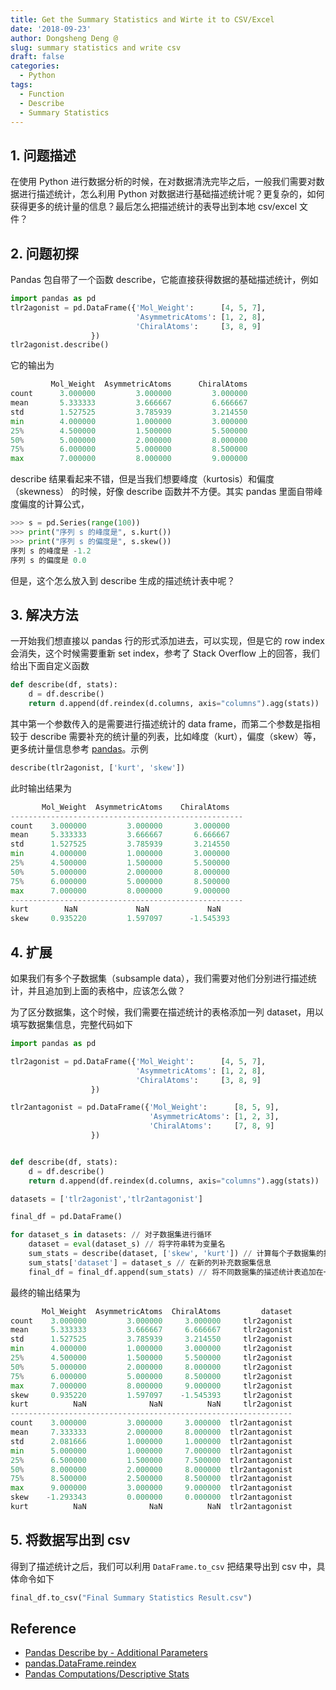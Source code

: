 ```yaml
---
title: Get the Summary Statistics and Wirte it to CSV/Excel
date: '2018-09-23'
author: Dongsheng Deng @
slug: summary statistics and write csv
draft: false
categories:
  - Python
tags:
  - Function
  - Describe
  - Summary Statistics
---
```


## 1. 问题描述
在使用 Python 进行数据分析的时候，在对数据清洗完毕之后，一般我们需要对数据进行描述统计，怎么利用 Python 对数据进行基础描述统计呢？更复杂的，如何获得更多的统计量的信息？最后怎么把描述统计的表导出到本地 csv/excel 文件？

## 2. 问题初探

Pandas 包自带了一个函数 describe，它能直接获得数据的基础描述统计，例如 
```python
import pandas as pd
tlr2agonist = pd.DataFrame({'Mol_Weight':      [4, 5, 7], 
                            'AsymmetricAtoms': [1, 2, 8],
                            'ChiralAtoms':     [3, 8, 9]
                  })
tlr2agonist.describe()
```
它的输出为

```python
         Mol_Weight  AsymmetricAtoms      ChiralAtoms
count      3.000000         3.000000         3.000000
mean       5.333333         3.666667         6.666667
std        1.527525         3.785939         3.214550
min        4.000000         1.000000         3.000000
25%        4.500000         1.500000         5.500000
50%        5.000000         2.000000         8.000000
75%        6.000000         5.000000         8.500000
max        7.000000         8.000000         9.000000
```

describe 结果看起来不错，但是当我们想要峰度（kurtosis）和偏度（skewness） 的时候，好像 describe 函数并不方便。其实 pandas 里面自带峰度偏度的计算公式，

```python
>>> s = pd.Series(range(100))
>>> print("序列 s 的峰度是", s.kurt())
>>> print("序列 s 的偏度是", s.skew())
序列 s 的峰度是 -1.2
序列 s 的偏度是 0.0
```

但是，这个怎么放入到 describe 生成的描述统计表中呢？

## 3. 解决方法
一开始我们想直接以 pandas 行的形式添加进去，可以实现，但是它的 row index 会消失，这个时候需要重新 set index，参考了 Stack Overflow 上的回答，我们给出下面自定义函数

```python
def describe(df, stats):
    d = df.describe()
    return d.append(df.reindex(d.columns, axis="columns").agg(stats))
```

其中第一个参数传入的是需要进行描述统计的 data frame，而第二个参数是指相较于 describe 需要补充的统计量的列表，比如峰度（kurt），偏度（skew）等，更多统计量信息参考 [pandas](http://pandas.pydata.org/pandas-docs/stable/api.html#id39)。示例

```python
describe(tlr2agonist, ['kurt', 'skew'])
```
此时输出结果为 
```python
       Mol_Weight  AsymmetricAtoms    ChiralAtoms
----------------------------------------------------
count    3.000000         3.000000       3.000000
mean     5.333333         3.666667       6.666667
std      1.527525         3.785939       3.214550
min      4.000000         1.000000       3.000000
25%      4.500000         1.500000       5.500000
50%      5.000000         2.000000       8.000000
75%      6.000000         5.000000       8.500000
max      7.000000         8.000000       9.000000
----------------------------------------------------
kurt        NaN             NaN             NaN
skew     0.935220         1.597097      -1.545393
```

## 4. 扩展

如果我们有多个子数据集（subsample data），我们需要对他们分别进行描述统计，并且追加到上面的表格中，应该怎么做？

为了区分数据集，这个时候，我们需要在描述统计的表格添加一列 dataset，用以填写数据集信息，完整代码如下

```python
import pandas as pd

tlr2agonist = pd.DataFrame({'Mol_Weight':      [4, 5, 7], 
                            'AsymmetricAtoms': [1, 2, 8],
                            'ChiralAtoms':     [3, 8, 9]
                  })

tlr2antagonist = pd.DataFrame({'Mol_Weight':      [8, 5, 9], 
                               'AsymmetricAtoms': [1, 2, 3],
                               'ChiralAtoms':     [7, 8, 9]
                  })


def describe(df, stats):
    d = df.describe()
    return d.append(df.reindex(d.columns, axis="columns").agg(stats))

datasets = ['tlr2agonist','tlr2antagonist']

final_df = pd.DataFrame()

for dataset_s in datasets: // 对子数据集进行循环
    dataset = eval(dataset_s) // 将字符串转为变量名
    sum_stats = describe(dataset, ['skew', 'kurt']) // 计算每个子数据集的描述统计
    sum_stats['dataset'] = dataset_s // 在新的列补充数据集信息
    final_df = final_df.append(sum_stats) // 将不同数据集的描述统计表追加在一起
```
最终的输出结果为

```python
       Mol_Weight  AsymmetricAtoms  ChiralAtoms         dataset
count    3.000000         3.000000     3.000000     tlr2agonist
mean     5.333333         3.666667     6.666667     tlr2agonist
std      1.527525         3.785939     3.214550     tlr2agonist
min      4.000000         1.000000     3.000000     tlr2agonist
25%      4.500000         1.500000     5.500000     tlr2agonist
50%      5.000000         2.000000     8.000000     tlr2agonist
75%      6.000000         5.000000     8.500000     tlr2agonist
max      7.000000         8.000000     9.000000     tlr2agonist
skew     0.935220         1.597097    -1.545393     tlr2agonist
kurt          NaN              NaN          NaN     tlr2agonist
---------------------------------------------------------------
count    3.000000         3.000000     3.000000  tlr2antagonist
mean     7.333333         2.000000     8.000000  tlr2antagonist
std      2.081666         1.000000     1.000000  tlr2antagonist
min      5.000000         1.000000     7.000000  tlr2antagonist
25%      6.500000         1.500000     7.500000  tlr2antagonist
50%      8.000000         2.000000     8.000000  tlr2antagonist
75%      8.500000         2.500000     8.500000  tlr2antagonist
max      9.000000         3.000000     9.000000  tlr2antagonist
skew    -1.293343         0.000000     0.000000  tlr2antagonist
kurt          NaN              NaN          NaN  tlr2antagonist
```

## 5. 将数据写出到 csv
得到了描述统计之后，我们可以利用 `DataFrame.to_csv` 把结果导出到 csv 中，具体命令如下

```python
final_df.to_csv("Final Summary Statistics Result.csv")
```

## Reference

+ [Pandas Describe by - Additional Parameters](https://stackoverflow.com/questions/38545828/pandas-describe-by-additional-parameters)
+ [pandas.DataFrame.reindex](http://pandas.pydata.org/pandas-docs/stable/generated/pandas.DataFrame.reindex.html)
+ [Pandas Computations/Descriptive Stats](http://pandas.pydata.org/pandas-docs/stable/api.html#id39)
